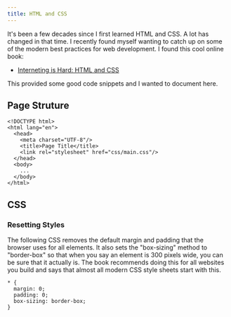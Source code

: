 ```yaml
---
title: HTML and CSS
---
```


It's been a few decades since I first learned HTML and CSS.  A lot has changed in that time.  I recently found myself wanting to catch up on some of the modern best practices for web development.  I found this cool online book:

* [Interneting is Hard: HTML and CSS](https://www.internetingishard.com/html-and-css/)

This provided some good code snippets and I wanted to document here.

## Page Struture

```
<!DOCTYPE html>
<html lang="en">
  <head>
    <meta charset="UTF-8"/>
    <title>Page Title</title>
    <link rel="stylesheet" href="css/main.css"/>
  </head>
  <body>
    ...
  </body>
</html>
```

## CSS

### Resetting Styles

The following CSS removes the default margin and padding that the browser uses for all elements.  It also sets the "box-sizing" method to "border-box" so that when you say an element is 300 pixels wide, you can be sure that it actually is.  The book recommends doing this for all websites you build and says that almost all modern CSS style sheets start with this.

```
* {
  margin: 0;
  padding: 0;
  box-sizing: border-box;
}
```

